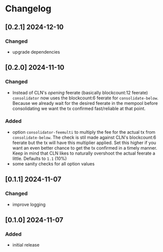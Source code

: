 # Changelog

## [0.2.1] 2024-12-10

### Changed

- upgrade dependencies

## [0.2.0] 2024-11-10

### Changed

- Instead of CLN's *opening* feerate (basically blockcount:12 feerate) ``consolidator`` now uses the blockcount:6 feerate for ``consolidate-below``. Because we already wait for the desired feerate in the mempool before consolidating we want the tx confirmed fast/reliable at that point.

### Added

- option ``consolidator-feemulti`` to multiply the fee for the actual tx from ``consolidate-below``. The check is stil made against CLN's blockcount:6 feerate but the tx will have this multiplier applied. Set this higher if you want an even better chance to get the tx confirmed in a timely manner. Keep in mind that CLN likes to naturally overshoot the actual feerate a little. Defaults to ``1.1`` (10%)
- some sanity checks for all option values

## [0.1.1] 2024-11-07

### Changed

- improve logging

## [0.1.0] 2024-11-07

### Added

- initial release